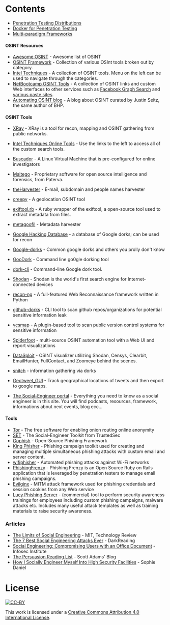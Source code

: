 # Contents

* [Penetration Testing Distributions](#penetration-testing-distributions)
* [Docker for Penetration Testing](#docker-for-penetration-testing)
* [Multi-paradigm Frameworks](#multi-paradigm-frameworks)

#### OSINT Resources

* [Awesome OSINT](https://github.com/jivoi/awesome-osint) - Awesome list of OSINT
* [OSINT Framework](http://osintframework.com/) - Collection of various OSInt tools broken out by category.
* [Intel Techniques](https://inteltechniques.com/menu.html) - A collection of OSINT tools. Menu on the left can be used to navigate through the categories.
* [NetBootcamp OSINT Tools](http://netbootcamp.org/osinttools/) - A collection of OSINT links and custom Web interfaces to other services such as [Facebook Graph Search](http://netbootcamp.org/facebook.html) and [various paste sites](http://netbootcamp.org/pastesearch.html).
* [Automating OSINT blog](http://www.automatingosint.com/blog/) - A blog about OSINT curated by Justin Seitz, the same author of BHP.

#### OSINT Tools

* [XRay](https://github.com/evilsocket/xray) - XRay is a tool for recon, mapping and OSINT gathering from public networks.
* [Intel Techniques Online Tools](https://inteltechniques.com/menu.html) - Use the links to the left to access all of the custom search tools.
* [Buscador](https://inteltechniques.com/buscador/) - A Linux Virtual Machine that is pre-configured for online investigators
* [Maltego](http://www.paterva.com/web7/) - Proprietary software for open source intelligence and forensics, from Paterva.
* [theHarvester](https://github.com/laramies/theHarvester) - E-mail, subdomain and people names harvester
* [creepy](https://github.com/ilektrojohn/creepy) - A geolocation OSINT tool
* [exiftool.rb](https://github.com/mceachen/exiftool.rb) - A ruby wrapper of the exiftool, a open-source tool used to extract metadata from files.
* [metagoofil](https://github.com/laramies/metagoofil) - Metadata harvester
* [Google Hacking Database](https://www.exploit-db.com/google-hacking-database/) - a database of Google dorks; can be used for recon
* [Google-dorks](https://github.com/JohnTroony/Google-dorks) - Common google dorks and others you prolly don't know
* [GooDork](https://github.com/k3170makan/GooDork) - Command line go0gle dorking tool
* [dork-cli](https://github.com/jgor/dork-cli) - Command-line Google dork tool.
* [Shodan](https://www.shodan.io/) - Shodan is the world's first search engine for Internet-connected devices
* [recon-ng](https://bitbucket.org/LaNMaSteR53/recon-ng) - A full-featured Web Reconnaissance framework written in Python
* [github-dorks](https://github.com/techgaun/github-dorks) - CLI tool to scan github repos/organizations for potential sensitive information leak
* [vcsmap](https://github.com/melvinsh/vcsmap) - A plugin-based tool to scan public version control systems for sensitive information
* [Spiderfoot](http://www.spiderfoot.net/) - multi-source OSINT automation tool with a Web UI and report visualizations
* [DataSploit](https://github.com/upgoingstar/datasploit) - OSINT visualizer utilizing Shodan, Censys, Clearbit, EmailHunter, FullContact, and Zoomeye behind the scenes.
* [snitch](https://github.com/Smaash/snitch) - information gathering via dorks
* [Geotweet_GUI](https://github.com/Pinperepette/Geotweet_GUI) - Track geographical locations of tweets and then export to google maps.


* [The Social-Engineer portal](https://www.social-engineer.org/) - Everything you need to know as a social engineer is in this site. You will find podcasts, resources, framework, informations about next events, blog ecc...


#### Tools
* [Tor](https://www.torproject.org/) - The free software for enabling onion routing online anonymity
* [SET](https://github.com/trustedsec/social-engineer-toolkit) - The Social-Engineer Toolkit from TrustedSec
* [Gophish](https://getgophish.com/) - Open-Source Phishing Framework
* [King Phisher](https://github.com/securestate/king-phisher) - Phishing campaign toolkit used for creating and managing multiple simultaneous phishing attacks with custom email and server content.
* [wifiphisher](https://github.com/sophron/wifiphisher) - Automated phishing attacks against Wi-Fi networks
* [PhishingFrenzy](https://www.phishingfrenzy.com/) - Phishing Frenzy is an Open Source Ruby on Rails application that is leveraged by penetration testers to manage email phishing campaigns.
* [Evilginx](https://github.com/kgretzky/evilginx) - MITM attack framework used for phishing credentials and session cookies from any Web service
* [Lucy Phishing Server](https://www.lucysecurity.com/) - (commercial) tool to perform security awareness trainings for employees including custom phishing campaigns, malware attacks etc. Includes many useful attack templates as well as training materials to raise security awareness.

### Articles
* [The Limits of Social Engineering](https://www.technologyreview.com/s/526561/the-limits-of-social-engineering/) - MIT, Technology Review
* [The 7 Best Social Engineering Attacks Ever](http://www.darkreading.com/the-7-best-social-engineering-attacks-ever/d/d-id/1319411) - DarkReading
* [Social Engineering: Compromising Users with an Office Document](http://resources.infosecinstitute.com/social-engineering-compromising-users-using-office-document/) - Infosec Institute
* [The Persuasion Reading List](http://blog.dilbert.com/post/129784168866/the-persuasion-reading-list) - Scott Adams' Blog
* [How I Socially Engineer Myself Into High Security Facilities](https://motherboard.vice.com/en_us/article/qv34zb/how-i-socially-engineer-myself-into-high-security-facilities) - Sophie Daniel


# License

[![CC-BY](https://mirrors.creativecommons.org/presskit/buttons/88x31/svg/by.svg)](https://creativecommons.org/licenses/by/4.0/)

This work is licensed under a [Creative Commons Attribution 4.0 International License](https://creativecommons.org/licenses/by/4.0/).
